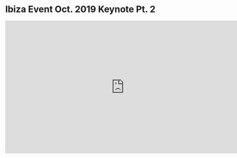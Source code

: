 # Ibiza Event Oct. 2019 Keynote Pt. 2

<iframe width="750" height="421" src="https://www.youtube.com/embed/DbS312c47-E" frameborder="0" allow="accelerometer; autoplay; encrypted-media; gyroscope; picture-in-picture" allowfullscreen></iframe>
